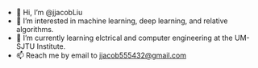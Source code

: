 - 👋 Hi, I’m @jjacobLiu
- 👀 I’m interested in machine learning, deep learning, and relative algorithms.
- 🌱 I’m currently learning elctrical and computer engineering at the UM-SJTU Institute.
- 📫 Reach me by email to jjacob555432@gmail.com

<!---
jjacobLiu/jjacobLiu is a ✨ special ✨ repository because its `README.md` (this file) appears on your GitHub profile.
You can click the Preview link to take a look at your changes.
--->
